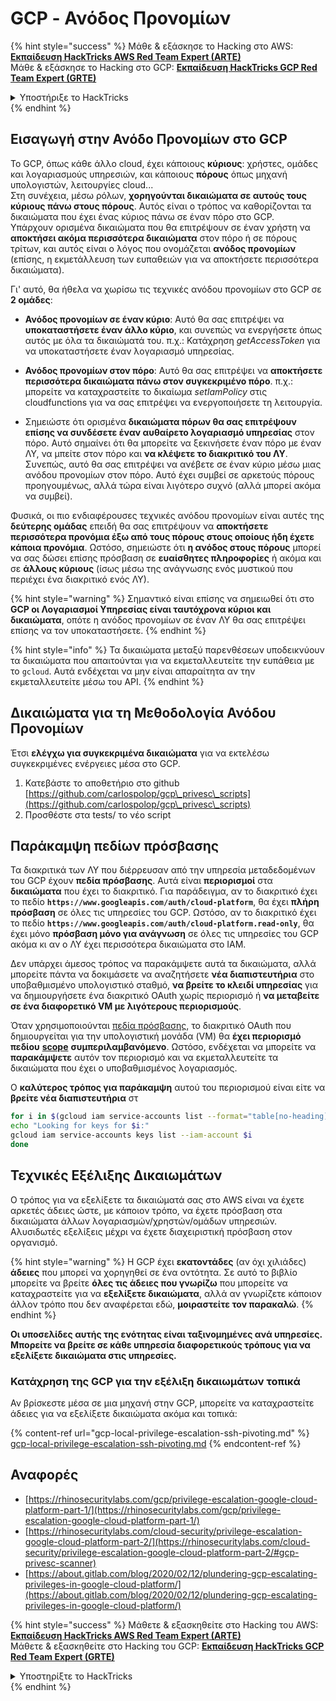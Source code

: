 # GCP - Ανόδος Προνομίων

{% hint style="success" %}
Μάθε & εξάσκησε το Hacking στο AWS:<img src="/.gitbook/assets/image.png" alt="" data-size="line">[**Εκπαίδευση HackTricks AWS Red Team Expert (ARTE)**](https://training.hacktricks.xyz/courses/arte)<img src="/.gitbook/assets/image.png" alt="" data-size="line">\
Μάθε & εξάσκησε το Hacking στο GCP: <img src="/.gitbook/assets/image (2).png" alt="" data-size="line">[**Εκπαίδευση HackTricks GCP Red Team Expert (GRTE)**<img src="/.gitbook/assets/image (2).png" alt="" data-size="line">](https://training.hacktricks.xyz/courses/grte)

<details>

<summary>Υποστήριξε το HackTricks</summary>

* Ελέγξτε τα [**σχέδια συνδρομής**](https://github.com/sponsors/carlospolop)!
* **Συμμετέχετε** 💬 στην [**ομάδα Discord**](https://discord.gg/hRep4RUj7f) ή στην [**ομάδα telegram**](https://t.me/peass) ή **ακολουθήστε** μας στο **Twitter** 🐦 [**@hacktricks\_live**](https://twitter.com/hacktricks\_live)**.**
* **Μοιραστείτε κόλπα hacking υποβάλλοντας PRs** στα αποθετήρια [**HackTricks**](https://github.com/carlospolop/hacktricks) και [**HackTricks Cloud**](https://github.com/carlospolop/hacktricks-cloud).

</details>
{% endhint %}

## Εισαγωγή στην Ανόδο Προνομίων στο GCP <a href="#introduction-to-gcp-privilege-escalation" id="introduction-to-gcp-privilege-escalation"></a>

Το GCP, όπως κάθε άλλο cloud, έχει κάποιους **κύριους**: χρήστες, ομάδες και λογαριασμούς υπηρεσιών, και κάποιους **πόρους** όπως μηχανή υπολογιστών, λειτουργίες cloud...\
Στη συνέχεια, μέσω ρόλων, **χορηγούνται δικαιώματα σε αυτούς τους κύριους πάνω στους πόρους**. Αυτός είναι ο τρόπος να καθορίζονται τα δικαιώματα που έχει ένας κύριος πάνω σε έναν πόρο στο GCP.\
Υπάρχουν ορισμένα δικαιώματα που θα επιτρέψουν σε έναν χρήστη να **αποκτήσει ακόμα περισσότερα δικαιώματα** στον πόρο ή σε πόρους τρίτων, και αυτός είναι ο λόγος που ονομάζεται **ανόδος προνομίων** (επίσης, η εκμετάλλευση των ευπαθειών για να αποκτήσετε περισσότερα δικαιώματα).

Γι' αυτό, θα ήθελα να χωρίσω τις τεχνικές ανόδου προνομίων στο GCP σε **2 ομάδες**:

* **Ανόδος προνομίων σε έναν κύριο**: Αυτό θα σας επιτρέψει να **υποκαταστήσετε έναν άλλο κύριο**, και συνεπώς να ενεργήσετε όπως αυτός με όλα τα δικαιώματά του. π.χ.: Κατάχρηση _getAccessToken_ για να υποκαταστήσετε έναν λογαριασμό υπηρεσίας.
* **Ανόδος προνομίων στον πόρο**: Αυτό θα σας επιτρέψει να **αποκτήσετε περισσότερα δικαιώματα πάνω στον συγκεκριμένο πόρο**. π.χ.: μπορείτε να καταχραστείτε το δικαίωμα _setIamPolicy_ στις cloudfunctions για να σας επιτρέψει να ενεργοποιήσετε τη λειτουργία.

* Σημειώστε ότι ορισμένα **δικαιώματα πόρων θα σας επιτρέψουν επίσης να συνδέσετε έναν αυθαίρετο λογαριασμό υπηρεσίας** στον πόρο. Αυτό σημαίνει ότι θα μπορείτε να ξεκινήσετε έναν πόρο με έναν ΛΥ, να μπείτε στον πόρο και **να κλέψετε το διακριτικό του ΛΥ**. Συνεπώς, αυτό θα σας επιτρέψει να ανέβετε σε έναν κύριο μέσω μιας ανόδου προνομίων στον πόρο. Αυτό έχει συμβεί σε αρκετούς πόρους προηγουμένως, αλλά τώρα είναι λιγότερο συχνό (αλλά μπορεί ακόμα να συμβεί).

Φυσικά, οι πιο ενδιαφέρουσες τεχνικές ανόδου προνομίων είναι αυτές της **δεύτερης ομάδας** επειδή θα σας επιτρέψουν να **αποκτήσετε περισσότερα προνόμια έξω από τους πόρους στους οποίους ήδη έχετε κάποια προνόμια**. Ωστόσο, σημειώστε ότι **η ανόδος στους πόρους** μπορεί να σας δώσει επίσης πρόσβαση σε **ευαίσθητες πληροφορίες** ή ακόμα και σε **άλλους κύριους** (ίσως μέσω της ανάγνωσης ενός μυστικού που περιέχει ένα διακριτικό ενός ΛΥ).

{% hint style="warning" %}
Σημαντικό είναι επίσης να σημειωθεί ότι στο **GCP οι Λογαριασμοί Υπηρεσίας είναι ταυτόχρονα κύριοι και δικαιώματα**, οπότε η ανόδος προνομίων σε έναν ΛΥ θα σας επιτρέψει επίσης να τον υποκαταστήσετε.
{% endhint %}

{% hint style="info" %}
Τα δικαιώματα μεταξύ παρενθέσεων υποδεικνύουν τα δικαιώματα που απαιτούνται για να εκμεταλλευτείτε την ευπάθεια με το `gcloud`. Αυτά ενδέχεται να μην είναι απαραίτητα αν την εκμεταλλευτείτε μέσω του API.
{% endhint %}

## Δικαιώματα για τη Μεθοδολογία Ανόδου Προνομίων

Έτσι **ελέγχω για συγκεκριμένα δικαιώματα** για να εκτελέσω συγκεκριμένες ενέργειες μέσα στο GCP.

1. Κατεβάστε το αποθετήριο στο github [https://github.com/carlospolop/gcp\_privesc\_scripts](https://github.com/carlospolop/gcp\_privesc\_scripts)
2. Προσθέστε στα tests/ το νέο script

## Παράκαμψη πεδίων πρόσβασης <a href="#bypassing-access-scopes" id="bypassing-access-scopes"></a>

Τα διακριτικά των ΛΥ που διέρρευσαν από την υπηρεσία μεταδεδομένων του GCP έχουν **πεδία πρόσβασης**. Αυτά είναι **περιορισμοί** στα **δικαιώματα** που έχει το διακριτικό. Για παράδειγμα, αν το διακριτικό έχει το πεδίο **`https://www.googleapis.com/auth/cloud-platform`**, θα έχει **πλήρη πρόσβαση** σε όλες τις υπηρεσίες του GCP. Ωστόσο, αν το διακριτικό έχει το πεδίο **`https://www.googleapis.com/auth/cloud-platform.read-only`**, θα έχει μόνο **πρόσβαση μόνο για ανάγνωση** σε όλες τις υπηρεσίες του GCP ακόμα κι αν ο ΛΥ έχει περισσότερα δικαιώματα στο IAM.

Δεν υπάρχει άμεσος τρόπος να παρακάμψετε αυτά τα δικαιώματα, αλλά μπορείτε πάντα να δοκιμάσετε να αναζητήσετε **νέα διαπιστευτήρια** στο υποβαθμισμένο υπολογιστικό σταθμό, **να βρείτε το κλειδί υπηρεσίας** για να δημιουργήσετε ένα διακριτικό OAuth χωρίς περιορισμό ή **να μεταβείτε σε ένα διαφορετικό VM με λιγότερους περιορισμούς**.

Όταν χρησιμοποιούνται [πεδία πρόσβασης](https://cloud.google.com/compute/docs/access/service-accounts#accesscopesiam), το διακριτικό OAuth που δημιουργείται για την υπολογιστική μονάδα (VM) θα **έχει περιορισμό πεδίου** [**scope**](https://oauth.net/2/scope/) **συμπεριλαμβανόμενο**. Ωστόσο, ενδέχεται να μπορείτε να **παρακάμψετε** αυτόν τον περιορισμό και να εκμεταλλευτείτε τα δικαιώματα που έχει ο υποβαθμισμένος λογαριασμός.

Ο **καλύτερος τρόπος για παράκαμψη** αυτού του περιορισμού είναι είτε να **βρείτε νέα διαπιστευτήρια** στ
```bash
for i in $(gcloud iam service-accounts list --format="table[no-heading](email)"); do
echo "Looking for keys for $i:"
gcloud iam service-accounts keys list --iam-account $i
done
```
## Τεχνικές Εξέλιξης Δικαιωμάτων

Ο τρόπος για να εξελίξετε τα δικαιώματά σας στο AWS είναι να έχετε αρκετές άδειες ώστε, με κάποιον τρόπο, να έχετε πρόσβαση στα δικαιώματα άλλων λογαριασμών/χρηστών/ομάδων υπηρεσιών. Αλυσιδωτές εξελίξεις μέχρι να έχετε διαχειριστική πρόσβαση στον οργανισμό.

{% hint style="warning" %}
Η GCP έχει **εκατοντάδες** (αν όχι χιλιάδες) **άδειες** που μπορεί να χορηγηθεί σε ένα οντότητα. Σε αυτό το βιβλίο μπορείτε να βρείτε **όλες τις άδειες που γνωρίζω** που μπορείτε να καταχραστείτε για να **εξελίξετε δικαιώματα**, αλλά αν γνωρίζετε κάποιον άλλον τρόπο που δεν αναφέρεται εδώ, **μοιραστείτε τον παρακαλώ**.
{% endhint %}

**Οι υποσελίδες αυτής της ενότητας είναι ταξινομημένες ανά υπηρεσίες. Μπορείτε να βρείτε σε κάθε υπηρεσία διαφορετικούς τρόπους για να εξελίξετε δικαιώματα στις υπηρεσίες.**

### Κατάχρηση της GCP για την εξέλιξη δικαιωμάτων τοπικά

Αν βρίσκεστε μέσα σε μια μηχανή στην GCP, μπορείτε να καταχραστείτε άδειες για να εξελίξετε δικαιώματα ακόμα και τοπικά:

{% content-ref url="gcp-local-privilege-escalation-ssh-pivoting.md" %}
[gcp-local-privilege-escalation-ssh-pivoting.md](gcp-local-privilege-escalation-ssh-pivoting.md)
{% endcontent-ref %}

## Αναφορές

* [https://rhinosecuritylabs.com/gcp/privilege-escalation-google-cloud-platform-part-1/](https://rhinosecuritylabs.com/gcp/privilege-escalation-google-cloud-platform-part-1/)
* [https://rhinosecuritylabs.com/cloud-security/privilege-escalation-google-cloud-platform-part-2/](https://rhinosecuritylabs.com/cloud-security/privilege-escalation-google-cloud-platform-part-2/#gcp-privesc-scanner)
* [https://about.gitlab.com/blog/2020/02/12/plundering-gcp-escalating-privileges-in-google-cloud-platform/](https://about.gitlab.com/blog/2020/02/12/plundering-gcp-escalating-privileges-in-google-cloud-platform/)

{% hint style="success" %}
Μάθετε & εξασκηθείτε στο Hacking του AWS:<img src="/.gitbook/assets/image.png" alt="" data-size="line">[**Εκπαίδευση HackTricks AWS Red Team Expert (ARTE)**](https://training.hacktricks.xyz/courses/arte)<img src="/.gitbook/assets/image.png" alt="" data-size="line">\
Μάθετε & εξασκηθείτε στο Hacking του GCP: <img src="/.gitbook/assets/image (2).png" alt="" data-size="line">[**Εκπαίδευση HackTricks GCP Red Team Expert (GRTE)**<img src="/.gitbook/assets/image (2).png" alt="" data-size="line">](https://training.hacktricks.xyz/courses/grte)

<details>

<summary>Υποστηρίξτε το HackTricks</summary>

* Ελέγξτε τα [**σχέδια συνδρομής**](https://github.com/sponsors/carlospolop)!
* **Εγγραφείτε** στην 💬 [**ομάδα Discord**](https://discord.gg/hRep4RUj7f) ή στην [**ομάδα telegram**](https://t.me/peass) ή **ακολουθήστε** μας στο **Twitter** 🐦 [**@hacktricks\_live**](https://twitter.com/hacktricks\_live)**.**
* **Μοιραστείτε κόλπα χάκερ κάνοντας υποβολή PRs** στα αποθετήρια [**HackTricks**](https://github.com/carlospolop/hacktricks) και [**HackTricks Cloud**](https://github.com/carlospolop/hacktricks-cloud).

</details>
{% endhint %}
